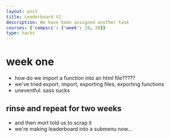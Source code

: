 ```yaml
---
layout: post
title: Leaderboard V2
description: We have been assigned another task
courses: {'compsci': {'week': 19, 20}}
type: hacks
---
```


# week one  #
- how do we import a function into an html file?????
- we've tried export, import, exporting files, exporting functions
- uneventful. sass sucks

## rinse and repeat for two weeks ##
- and then mort told us to scrap it
- we're making leaderboard into a submenu now...